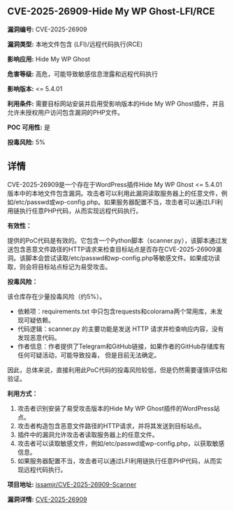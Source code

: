 ## CVE-2025-26909-Hide My WP Ghost-LFI/RCE

**漏洞编号:** CVE-2025-26909

**漏洞类型:** 本地文件包含 (LFI)/远程代码执行(RCE)

**影响应用:** Hide My WP Ghost

**危害等级:** 高危，可能导致敏感信息泄露和远程代码执行

**影响版本:** <= 5.4.01

**利用条件:** 需要目标网站安装并启用受影响版本的Hide My WP Ghost插件，并且允许未授权用户访问包含漏洞的PHP文件。

**POC 可用性:** 是

**投毒风险:** 5%

## 详情

CVE-2025-26909是一个存在于WordPress插件Hide My WP Ghost <= 5.4.01版本中的本地文件包含漏洞。攻击者可以利用此漏洞读取服务器上的任意文件，例如/etc/passwd或wp-config.php。如果服务器配置不当，攻击者可以通过LFI利用链执行任意PHP代码，从而实现远程代码执行。

**有效性：**

提供的PoC代码是有效的。它包含一个Python脚本（scanner.py），该脚本通过发送包含恶意文件路径的HTTP请求来检查目标站点是否存在CVE-2025-26909漏洞。该脚本会尝试读取/etc/passwd和wp-config.php等敏感文件。如果成功读取，则会将目标站点标记为易受攻击。

**投毒风险：**

该仓库存在少量投毒风险（约5%）。

*   依赖项：requirements.txt 中只包含requests和colorama两个常用库，未发现可疑依赖。
*   代码逻辑：scanner.py 的主要功能是发送 HTTP 请求并检查响应内容，没有发现恶意代码。
*   作者信息：作者提供了Telegram和GitHub链接，如果作者的GitHub存储库有任何可疑活动，可能导致投毒， 但是目前无法确定。

因此，总体来说，直接利用此PoC代码的投毒风险较低，但是仍然需要谨慎评估和验证。

**利用方式：**

1.  攻击者识别安装了易受攻击版本的Hide My WP Ghost插件的WordPress站点。
2.  攻击者构造包含恶意文件路径的HTTP请求，并将其发送到目标站点。
3.  插件中的漏洞允许攻击者读取服务器上的任意文件。
4.  攻击者可以读取敏感文件，例如/etc/passwd或wp-config.php，以获取敏感信息。 
5.  如果服务器配置不当，攻击者可以通过LFI利用链执行任意PHP代码，从而实现远程代码执行。


**项目地址:** [issamjr/CVE-2025-26909-Scanner](https://github.com/issamjr/CVE-2025-26909-Scanner)

**漏洞详情:** [CVE-2025-26909](https://nvd.nist.gov/vuln/detail/CVE-2025-26909)